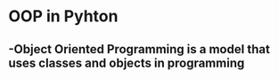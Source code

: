 # OOP in Pyhton
  
-Object Oriented Programming is a model that uses classes and objects in programming
-

